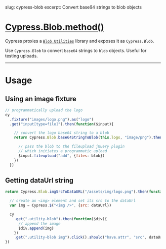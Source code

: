 slug: cypress-blob
excerpt: Convert base64 strings to blob objects

# [Cypress.Blob.method()](#setion-usage)

Cypress proxies a [`Blob Utilities`](https://github.com/nolanlawson/blob-util) library and exposes it as `Cypress.Blob`.

Use `Cypress.Blob` to convert `base64` strings to `blob` objects. Useful for testing uploads.

***

# Usage

## Using an image fixture

```javascript
// programmatically upload the logo
cy
  .fixture("images/logo.png").as("logo")
  .get("input[type=file]").then(function($input){

    // convert the logo base64 string to a blob
    return Cypress.Blob.base64StringToBlob(this.logo, "image/png").then(function(blob){

      // pass the blob to the fileupload jQuery plugin
      // which initiates a programmatic upload
      $input.fileupload("add", {files: blob})
    })
  })
```

## Getting dataUrl string

```javascript
return Cypress.Blob.imgSrcToDataURL("/assets/img/logo.png").then(function(dataUrl){

  // create an <img> element and set its src to the dataUrl
  var img = Cypress.$("<img />", {src: dataUrl})

  cy
    .get(".utility-blob").then(function($div){
      // append the image
      $div.append(img)
    })
    .get(".utility-blob img").click().should("have.attr", "src", dataUrl)
})
```
